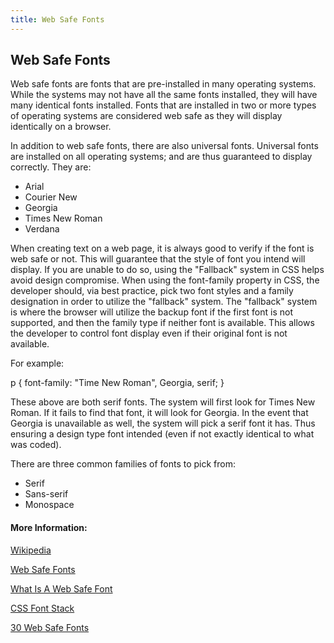 ```yaml
---
title: Web Safe Fonts
---
```

## Web Safe Fonts

Web safe fonts are fonts that are pre-installed in many operating systems. While the systems may not have all the same fonts installed, they will have many identical fonts installed. Fonts that are installed in two or more types of operating systems are considered web safe as they will display identically on a browser. 

In addition to web safe fonts, there are also universal fonts. Universal fonts are installed on all operating systems; and are thus guaranteed to display correctly. They are:
 - Arial
 - Courier New
 - Georgia
 - Times New Roman
 - Verdana

When creating text on a web page, it is always good to verify if the font is web safe or not. This will guarantee that the style of font you intend will display. If you are unable to do so, using the "Fallback" system in CSS helps avoid design compromise. When using the font-family property in CSS, the developer should, via best practice, pick two font styles and a family designation in order to utilize the "fallback" system. The "fallback" system is where the browser will utilize the backup font if the first font is not supported, and then the family type if neither font is available. This allows the developer to control font display even if their original font is not available.   

For example:

p {
  font-family: "Time New Roman", Georgia, serif;
  }
  
  These above are both serif fonts. The system will first look for Times New Roman. If it fails to find that font, it will look for Georgia. In the event that Georgia is unavailable as well, the system will pick a serif font it has. Thus ensuring a design type font intended (even if not exactly identical to what was coded). 
  
  There are three common families of fonts to pick from:
  - Serif
  - Sans-serif
  - Monospace


#### More Information:
<a href='https://en.wikipedia.org/wiki/Web_typography' target='_blank' rel='nofollow'>Wikipedia</a>

<a href='https://websitesetup.org/web-safe-fonts-html-css/' target='_blank' rel='nofollow'>Web Safe Fonts</a>

<a href='http://www.coffeecup.com/help/articles/what-is-a-web-safe-font/' target='_blank' rel='nofollow'>What Is A Web Safe Font</a>

<a href='https://www.cssfontstack.com/' target='_blank' rel='nofollow'>CSS Font Stack</a>

<a href='http://www.webdesigndev.com/16-gorgeous-web-safe-fonts-to-use-with-css/' target='_blank' rel='nofollow'>30 Web Safe Fonts</a>



